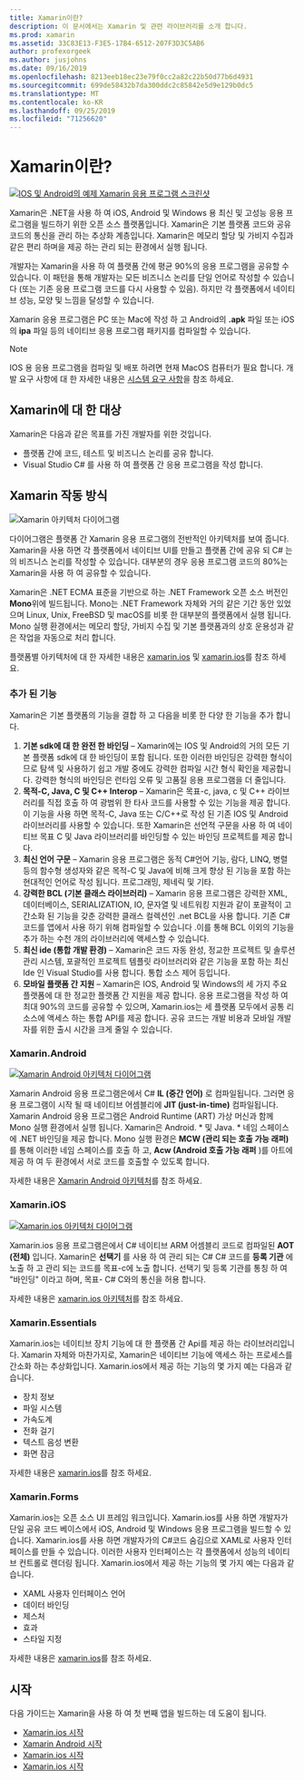 ```yaml
---
title: Xamarin이란?
description: 이 문서에서는 Xamarin 및 관련 라이브러리를 소개 합니다.
ms.prod: xamarin
ms.assetid: 33C83E13-F3E5-17B4-6512-207F3D3C5AB6
author: profexorgeek
ms.author: jusjohns
ms.date: 09/16/2019
ms.openlocfilehash: 8213eeb18ec23e79f0cc2a82c22b50d77b6d4931
ms.sourcegitcommit: 699de58432b7da300ddc2c85842e5d9e129b0dc5
ms.translationtype: MT
ms.contentlocale: ko-KR
ms.lasthandoff: 09/25/2019
ms.locfileid: "71256620"
---
```

# <a name="what-is-xamarin"></a>Xamarin이란?

[![IOS 및 Android의 예제 Xamarin 응용 프로그램 스크린샷](what-is-xamarin-images/xamarin-app-cropped.png)](what-is-xamarin-images/xamarin-app.png#lightbox)

Xamarin은 .NET을 사용 하 여 iOS, Android 및 Windows 용 최신 및 고성능 응용 프로그램을 빌드하기 위한 오픈 소스 플랫폼입니다. Xamarin은 기본 플랫폼 코드와 공유 코드의 통신을 관리 하는 추상화 계층입니다. Xamarin은 메모리 할당 및 가비지 수집과 같은 편리 하며을 제공 하는 관리 되는 환경에서 실행 됩니다.

개발자는 Xamarin을 사용 하 여 플랫폼 간에 평균 90%의 응용 프로그램을 공유할 수 있습니다. 이 패턴을 통해 개발자는 모든 비즈니스 논리를 단일 언어로 작성할 수 있습니다 (또는 기존 응용 프로그램 코드를 다시 사용할 수 있음). 하지만 각 플랫폼에서 네이티브 성능, 모양 및 느낌을 달성할 수 있습니다.

Xamarin 응용 프로그램은 PC 또는 Mac에 작성 하 고 Android의 **.apk** 파일 또는 iOS의 **ipa** 파일 등의 네이티브 응용 프로그램 패키지를 컴파일할 수 있습니다.

> [!NOTE]
> IOS 용 응용 프로그램을 컴파일 및 배포 하려면 현재 MacOS 컴퓨터가 필요 합니다. 개발 요구 사항에 대 한 자세한 내용은 [시스템 요구 사항](~/cross-platform/get-started/requirements.md#macos-requirements)을 참조 하세요.

## <a name="who-xamarin-is-for"></a>Xamarin에 대 한 대상

Xamarin은 다음과 같은 목표를 가진 개발자를 위한 것입니다.

- 플랫폼 간에 코드, 테스트 및 비즈니스 논리를 공유 합니다.
- Visual Studio C# 를 사용 하 여 플랫폼 간 응용 프로그램을 작성 합니다.

## <a name="how-xamarin-works"></a>Xamarin 작동 방식

![Xamarin 아키텍처 다이어그램](what-is-xamarin-images/xamarin-architecture.png)

다이어그램은 플랫폼 간 Xamarin 응용 프로그램의 전반적인 아키텍처를 보여 줍니다. Xamarin을 사용 하면 각 플랫폼에서 네이티브 UI를 만들고 플랫폼 간에 공유 되 C# 는의 비즈니스 논리를 작성할 수 있습니다. 대부분의 경우 응용 프로그램 코드의 80%는 Xamarin을 사용 하 여 공유할 수 있습니다.

Xamarin은 .NET ECMA 표준을 기반으로 하는 .NET Framework 오픈 소스 버전인 **Mono**위에 빌드됩니다. Mono는 .NET Framework 자체와 거의 같은 기간 동안 있었으며 Linux, Unix, FreeBSD 및 macOS를 비롯 한 대부분의 플랫폼에서 실행 됩니다. Mono 실행 환경에서는 메모리 할당, 가비지 수집 및 기본 플랫폼과의 상호 운용성과 같은 작업을 자동으로 처리 합니다.

플랫폼별 아키텍처에 대 한 자세한 내용은 [xamarin.ios](#xamarinandroid) 및 [xamarin.ios](#xamarinios)를 참조 하세요.

### <a name="added-features"></a>추가 된 기능

Xamarin은 기본 플랫폼의 기능을 결합 하 고 다음을 비롯 한 다양 한 기능을 추가 합니다.

1. **기본 sdk에 대 한 완전 한 바인딩** – Xamarin에는 IOS 및 Android의 거의 모든 기본 플랫폼 sdk에 대 한 바인딩이 포함 됩니다. 또한 이러한 바인딩은 강력한 형식이므로 탐색 및 사용하기 쉽고 개발 중에도 강력한 컴파일 시간 형식 확인을 제공합니다. 강력한 형식의 바인딩은 런타임 오류 및 고품질 응용 프로그램을 더 줄입니다.
1. **목적-C, Java, C 및 C++ Interop** – Xamarin은 목표-c, java, c 및 C++ 라이브러리를 직접 호출 하 여 광범위 한 타사 코드를 사용할 수 있는 기능을 제공 합니다. 이 기능을 사용 하면 목적-C, Java 또는 C/C++로 작성 된 기존 IOS 및 Android 라이브러리를 사용할 수 있습니다. 또한 Xamarin은 선언적 구문을 사용 하 여 네이티브 목표 C 및 Java 라이브러리를 바인딩할 수 있는 바인딩 프로젝트를 제공 합니다.
1. **최신 언어 구문** – Xamarin 응용 프로그램은 동적 C#언어 기능, 람다, LINQ, 병렬 등의 함수형 생성자와 같은 목적-C 및 Java에 비해 크게 향상 된 기능을 포함 하는 현대적인 언어로 작성 됩니다. 프로그래밍, 제네릭 및 기타.
1. **강력한 BCL (기본 클래스 라이브러리)** – Xamarin 응용 프로그램은 강력한 XML, 데이터베이스, SERIALIZATION, IO, 문자열 및 네트워킹 지원과 같이 포괄적이 고 간소화 된 기능을 갖춘 강력한 클래스 컬렉션인 .net BCL을 사용 합니다. 기존 C# 코드를 앱에서 사용 하기 위해 컴파일할 수 있습니다 .이를 통해 BCL 이외의 기능을 추가 하는 수천 개의 라이브러리에 액세스할 수 있습니다.
1. **최신 ide (통합 개발 환경)** – Xamarin은 코드 자동 완성, 정교한 프로젝트 및 솔루션 관리 시스템, 포괄적인 프로젝트 템플릿 라이브러리와 같은 기능을 포함 하는 최신 Ide 인 Visual Studio를 사용 합니다. 통합 소스 제어 등입니다.
1. **모바일 플랫폼 간 지원** – Xamarin은 IOS, Android 및 Windows의 세 가지 주요 플랫폼에 대 한 정교한 플랫폼 간 지원을 제공 합니다. 응용 프로그램을 작성 하 여 최대 90%의 코드를 공유할 수 있으며, Xamarin.ios는 세 플랫폼 모두에서 공통 리소스에 액세스 하는 통합 API를 제공 합니다. 공유 코드는 개발 비용과 모바일 개발자를 위한 출시 시간을 크게 줄일 수 있습니다.

### <a name="xamarinandroid"></a>Xamarin.Android

[![Xamarin Android 아키텍처 다이어그램](what-is-xamarin-images/android-architecture-cropped.png)](what-is-xamarin-images/android-architecture.png#lightbox)

Xamarin Android 응용 프로그램은에서 C# **IL (중간 언어)** 로 컴파일됩니다. 그러면 응용 프로그램이 시작 될 때 네이티브 어셈블리에 **JIT (just-in-time)** 컴파일됩니다. Xamarin Android 응용 프로그램은 Android Runtime (ART) 가상 머신과 함께 Mono 실행 환경에서 실행 됩니다. Xamarin은 Android. * 및 Java. * 네임 스페이스에 .NET 바인딩을 제공 합니다. Mono 실행 환경은 **MCW (관리 되는 호출 가능 래퍼)** 를 통해 이러한 네임 스페이스를 호출 하 고, **Acw (Android 호출 가능 래퍼** )를 아트에 제공 하 여 두 환경에서 서로 코드를 호출할 수 있도록 합니다.

자세한 내용은 [Xamarin Android 아키텍처](~/android/internals/architecture.md)를 참조 하세요.

### <a name="xamarinios"></a>Xamarin.iOS

[![Xamarin.ios 아키텍처 다이어그램](what-is-xamarin-images/ios-architecture-cropped.png)](what-is-xamarin-images/ios-architecture.png#lightbox)

Xamarin.ios 응용 프로그램은에서 C# 네이티브 ARM 어셈블리 코드로 컴파일된 **AOT (전체)** 입니다. Xamarin은 **선택기** 를 사용 하 여 관리 되는 C# C# 코드를 **등록 기관** 에 노출 하 고 관리 되는 코드를 목표-c에 노출 합니다. 선택기 및 등록 기관를 통칭 하 여 "바인딩" 이라고 하며, 목표- C# C와의 통신을 허용 합니다.

자세한 내용은 [xamarin.ios 아키텍처](~/ios/internals/architecture.md)를 참조 하세요.

### <a name="xamarinessentials"></a>Xamarin.Essentials

Xamarin.ios는 네이티브 장치 기능에 대 한 플랫폼 간 Api를 제공 하는 라이브러리입니다. Xamarin 자체와 마찬가지로, Xamarin은 네이티브 기능에 액세스 하는 프로세스를 간소화 하는 추상화입니다. Xamarin.ios에서 제공 하는 기능의 몇 가지 예는 다음과 같습니다.

- 장치 정보
- 파일 시스템
- 가속도계
- 전화 걸기
- 텍스트 음성 변환
- 화면 잠금

자세한 내용은 [xamarin.ios](~/essentials/index.md)를 참조 하세요.

### <a name="xamarinforms"></a>Xamarin.Forms

Xamarin.ios는 오픈 소스 UI 프레임 워크입니다. Xamarin.ios를 사용 하면 개발자가 단일 공유 코드 베이스에서 iOS, Android 및 Windows 응용 프로그램을 빌드할 수 있습니다. Xamarin.ios를 사용 하면 개발자가의 C#코드 숨김으로 XAML로 사용자 인터페이스를 만들 수 있습니다. 이러한 사용자 인터페이스는 각 플랫폼에서 성능의 네이티브 컨트롤로 렌더링 됩니다. Xamarin.ios에서 제공 하는 기능의 몇 가지 예는 다음과 같습니다.

- XAML 사용자 인터페이스 언어
- 데이터 바인딩
- 제스처
- 효과
- 스타일 지정

자세한 내용은 [xamarin.ios](~/xamarin-forms/index.yml)를 참조 하세요.

## <a name="get-started"></a>시작

다음 가이드는 Xamarin을 사용 하 여 첫 번째 앱을 빌드하는 데 도움이 됩니다.

- [Xamarin.ios 시작](~/xamarin-forms/index.yml)
- [Xamarin Android 시작](~/android/index.yml)
- [Xamarin.ios 시작](~/ios/index.yml)
- [Xamarin.ios 시작](~/mac/index.yml)
